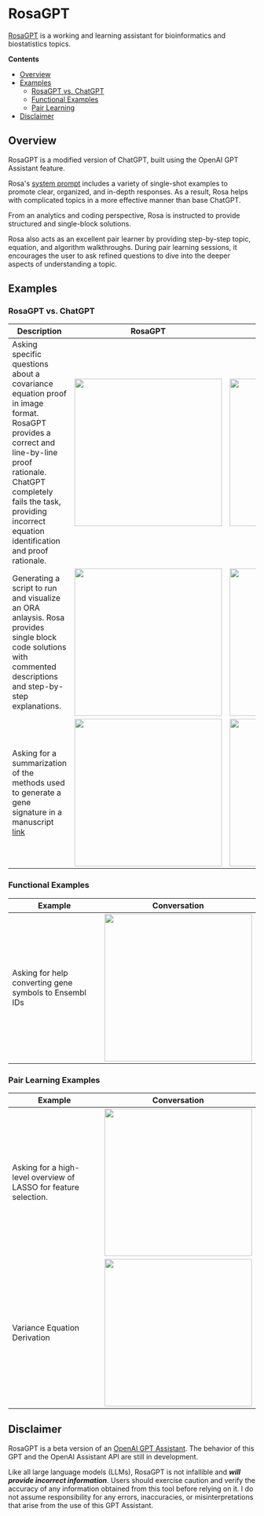 # RosaGPT
[RosaGPT](https://chat.openai.com/g/g-6VqZewHmW-rosagpt) is a working and learning assistant for bioinformatics and biostatistics topics.

**Contents**
- [Overview](#overview)
- [Examples](#examples)
  - [RosaGPT vs. ChatGPT](#rosagpt-vs-chatgpt)
  - [Functional Examples](#functional-examples)
  - [Pair Learning](#pair-learning-examples)
- [Disclaimer](#disclaimer)

## Overview
RosaGPT is a modified version of ChatGPT, built using the OpenAI GPT Assistant feature.

Rosa's [system prompt](https://github.com/JacobBumgarner/RosaGPT/tree/main/system_prompts) includes a variety of single-shot examples to promote clear, organized, and in-depth responses. As a result, Rosa helps with complicated topics in a more effective manner than base ChatGPT.

From an analytics and coding perspective, Rosa is instructed to provide structured and single-block solutions.

Rosa also acts as an excellent pair learner by providing step-by-step topic, equation, and algorithm walkthroughs. During pair learning sessions, it encourages the user to ask refined questions to dive into the deeper aspects of understanding a topic.

## Examples
### RosaGPT vs. ChatGPT
| Description | RosaGPT | ChatGPT | 
| ----------- | ------- | ------- |
| Asking specific questions about a covariance equation proof in image format. RosaGPT provides a correct and line-by-line proof rationale. ChatGPT completely fails the task, providing incorrect equation identification and proof rationale. | <img src="https://github.com/JacobBumgarner/RosaGPT/assets/70919881/d5e9e547-9eb0-47f5-9851-df0c90699331" width="300px"/> | <img src="https://github.com/JacobBumgarner/RosaGPT/assets/70919881/3be121d6-982d-4ec9-bfe7-5259beb79fcc" width="300px"/> |
| Generating a script to run and visualize an ORA anlaysis. Rosa provides single block code solutions with commented descriptions and step-by-step explanations. | <img src="https://github.com/JacobBumgarner/RosaGPT/assets/70919881/838850c8-cf0c-499c-a46f-a65df3eb5c27" width="300px"/> | <img src="https://github.com/JacobBumgarner/RosaGPT/assets/70919881/4e7b34f5-0b2f-4813-a811-e7b93c9058cc" width="300px"/> |
| Asking for a summarization of the methods used to generate a gene signature in a manuscript [link](https://www.nature.com/articles/s41467-018-07841-3) | <img src="https://github.com/JacobBumgarner/RosaGPT/assets/70919881/d11939fe-61fa-4ac4-924b-cfd9dcec9098" width="300px"/> | <img src="https://github.com/JacobBumgarner/RosaGPT/assets/70919881/c9969076-078a-4bae-9377-65fcd4d36a11" width="300px"/> |

### Functional Examples
| Example | Conversation | 
| ------- | ------------ |
| Asking for help converting gene symbols to Ensembl IDs  | <img src="https://github.com/JacobBumgarner/RosaGPT/assets/70919881/1703a69e-4b6d-4fac-93f6-2764629e1665" width="300px"> | 

### Pair Learning Examples
| Example | Conversation | 
| ------- | ------------ |
| Asking for a high-level overview of LASSO for feature selection.  | <img src="https://github.com/JacobBumgarner/RosaGPT/assets/70919881/8e7b0051-2935-4f05-891f-26daa996ca89" width="300px"> | 
| Variance Equation Derivation | <img src="https://github.com/JacobBumgarner/RosaGPT/assets/70919881/f13c4bbf-d36a-41a6-acfe-d8977c5c91b2" width="300px"> |

## Disclaimer
RosaGPT is a beta version of an [OpenAI GPT Assistant](https://platform.openai.com/docs/assistants/overview). The behavior of this GPT and the OpenAI Assistant API are still in development.

Like all large language models (LLMs), RosaGPT is not infallible and ***will provide incorrect information***. Users should exercise caution and verify the accuracy of any information obtained from this tool before relying on it. I do not assume responsibility for any errors, inaccuracies, or misinterpretations that arise from the use of this GPT Assistant.
